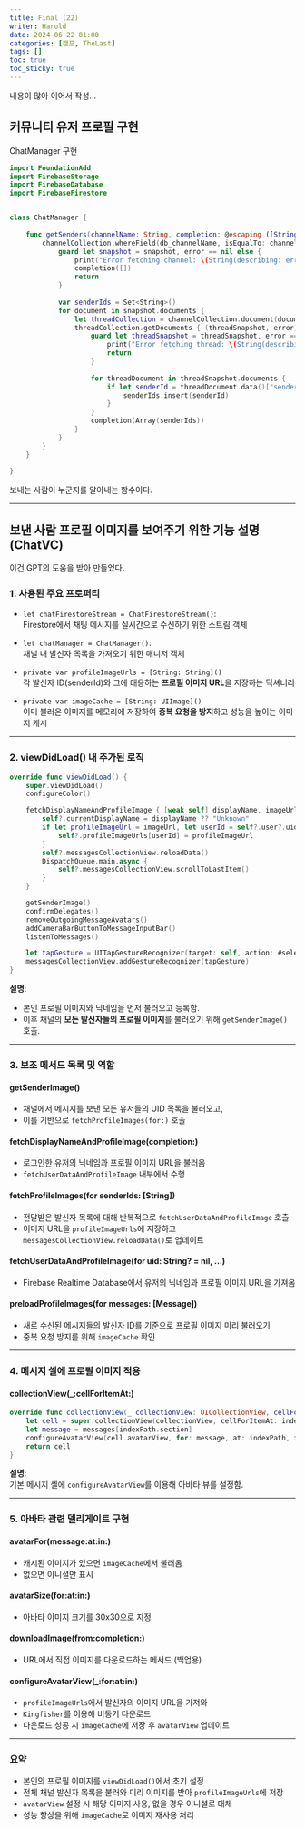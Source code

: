 ```yaml
---
title: Final (22)
writer: Harold
date: 2024-06-22 01:00
categories: [캠프, TheLast]
tags: []
toc: true
toc_sticky: true
---
```


내용이 많아 이어서 작성...

## 커뮤니티 유저 프로필 구현

ChatManager 구현

```swift
import FoundationAdd
import FirebaseStorage
import FirebaseDatabase
import FirebaseFirestore


class ChatManager {
    
    func getSenders(channelName: String, completion: @escaping ([String]) -> Void) {
        channelCollection.whereField(db_channelName, isEqualTo: channelName).getDocuments { (snapshot, error) in
            guard let snapshot = snapshot, error == nil else {
                print("Error fetching channel: \(String(describing: error))")
                completion([])
                return
            }
            
            var senderIds = Set<String>()
            for document in snapshot.documents {
                let threadCollection = channelCollection.document(document.documentID).collection("thread")
                threadCollection.getDocuments { (threadSnapshot, error) in
                    guard let threadSnapshot = threadSnapshot, error == nil else {
                        print("Error fetching thread: \(String(describing: error))")
                        return
                    }
                    
                    for threadDocument in threadSnapshot.documents {
                        if let senderId = threadDocument.data()["senderId"] as? String {
                            senderIds.insert(senderId)
                        }
                    }
                    completion(Array(senderIds))
                }
            }
        }
    }
    
}
```

보내는 사람이 누군지를 알아내는 함수이다.

---


## 보낸 사람 프로필 이미지를 보여주기 위한 기능 설명 (ChatVC)
이건 GPT의 도움을 받아 만들었다.

### 1. 사용된 주요 프로퍼티

- `let chatFirestoreStream = ChatFirestoreStream()`:  
  Firestore에서 채팅 메시지를 실시간으로 수신하기 위한 스트림 객체

- `let chatManager = ChatManager()`:  
  채널 내 발신자 목록을 가져오기 위한 매니저 객체

- `private var profileImageUrls = [String: String]()`  
  각 발신자 ID(senderId)와 그에 대응하는 **프로필 이미지 URL**을 저장하는 딕셔너리

- `private var imageCache = [String: UIImage]()`  
  이미 불러온 이미지를 메모리에 저장하여 **중복 요청을 방지**하고 성능을 높이는 이미지 캐시

---

### 2. viewDidLoad() 내 추가된 로직


```swift
override func viewDidLoad() {
    super.viewDidLoad()
    configureColor()

    fetchDisplayNameAndProfileImage { [weak self] displayName, imageUrl in
        self?.currentDisplayName = displayName ?? "Unknown"
        if let profileImageUrl = imageUrl, let userId = self?.user?.uid {
            self?.profileImageUrls[userId] = profileImageUrl
        }
        self?.messagesCollectionView.reloadData()
        DispatchQueue.main.async {
            self?.messagesCollectionView.scrollToLastItem()
        }
    }

    getSenderImage()
    confirmDelegates()
    removeOutgoingMessageAvatars()
    addCameraBarButtonToMessageInputBar()
    listenToMessages()

    let tapGesture = UITapGestureRecognizer(target: self, action: #selector(handleTap))
    messagesCollectionView.addGestureRecognizer(tapGesture)
}
```
**설명**:  
- 본인 프로필 이미지와 닉네임을 먼저 불러오고 등록함.  
- 이후 채널의 **모든 발신자들의 프로필 이미지**를 불러오기 위해 `getSenderImage()` 호출.

---

### 3. 보조 메서드 목록 및 역할

#### getSenderImage()

- 채널에서 메시지를 보낸 모든 유저들의 UID 목록을 불러오고,
- 이를 기반으로 `fetchProfileImages(for:)` 호출

#### fetchDisplayNameAndProfileImage(completion:)

- 로그인한 유저의 닉네임과 프로필 이미지 URL을 불러옴
- `fetchUserDataAndProfileImage` 내부에서 수행

#### fetchProfileImages(for senderIds: [String])

- 전달받은 발신자 목록에 대해 반복적으로 `fetchUserDataAndProfileImage` 호출
- 이미지 URL을 `profileImageUrls`에 저장하고 `messagesCollectionView.reloadData()`로 업데이트

#### fetchUserDataAndProfileImage(for uid: String? = nil, ...)

- Firebase Realtime Database에서 유저의 닉네임과 프로필 이미지 URL을 가져옴

#### preloadProfileImages(for messages: [Message])

- 새로 수신된 메시지들의 발신자 ID를 기준으로 프로필 이미지 미리 불러오기
- 중복 요청 방지를 위해 `imageCache` 확인

---

### 4. 메시지 셀에 프로필 이미지 적용

#### collectionView(_:cellForItemAt:)

```swift
override func collectionView(_ collectionView: UICollectionView, cellForItemAt indexPath: IndexPath) -> UICollectionViewCell {
    let cell = super.collectionView(collectionView, cellForItemAt: indexPath) as! MessageContentCell
    let message = messages[indexPath.section]
    configureAvatarView(cell.avatarView, for: message, at: indexPath, in: collectionView as! MessagesCollectionView)
    return cell
}
```
**설명**:  
기본 메시지 셀에 `configureAvatarView`를 이용해 아바타 뷰를 설정함.

---

### 5. 아바타 관련 델리게이트 구현

#### avatarFor(message:at:in:)

- 캐시된 이미지가 있으면 `imageCache`에서 불러옴
- 없으면 이니셜만 표시

#### avatarSize(for:at:in:)

- 아바타 이미지 크기를 30x30으로 지정

#### downloadImage(from:completion:)

- URL에서 직접 이미지를 다운로드하는 메서드 (백업용)

#### configureAvatarView(_:for:at:in:)

- `profileImageUrls`에서 발신자의 이미지 URL을 가져와
- `Kingfisher`를 이용해 비동기 다운로드
- 다운로드 성공 시 `imageCache`에 저장 후 `avatarView` 업데이트

---

### 요약

- 본인의 프로필 이미지를 `viewDidLoad()`에서 초기 설정
- 전체 채널 발신자 목록을 불러와 미리 이미지를 받아 `profileImageUrls`에 저장
- `avatarView` 설정 시 해당 이미지 사용, 없을 경우 이니셜로 대체
- 성능 향상을 위해 `imageCache`로 이미지 재사용 처리